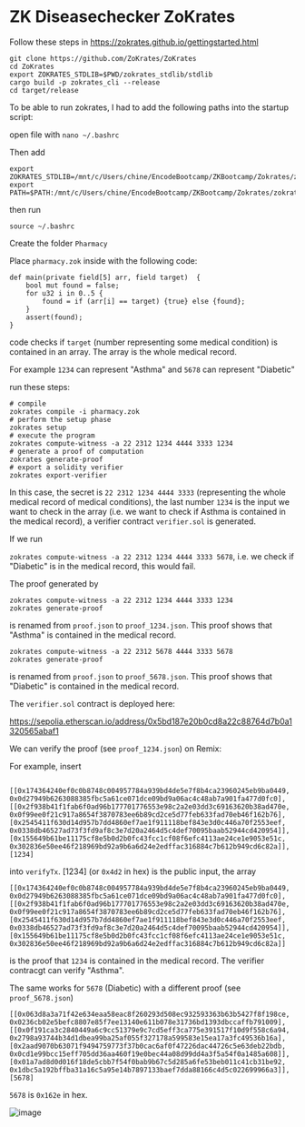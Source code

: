 # ZK Diseasechecker ZoKrates

Follow these steps in https://zokrates.github.io/gettingstarted.html

```
git clone https://github.com/ZoKrates/ZoKrates
cd ZoKrates
export ZOKRATES_STDLIB=$PWD/zokrates_stdlib/stdlib
cargo build -p zokrates_cli --release
cd target/release
```

To be able to run zokrates, I had to add the following paths into the startup script:

open file with `nano ~/.bashrc`

Then add 

```
export ZOKRATES_STDLIB=/mnt/c/Users/chine/EncodeBootcamp/ZKBootcamp/Zokrates/zokrates/zokrates_stdlib/stdlib
export PATH=$PATH:/mnt/c/Users/chine/EncodeBootcamp/ZKBootcamp/Zokrates/zokrates/target/release
```

then run 

`source ~/.bashrc`

Create the folder `Pharmacy`

Place `pharmacy.zok` inside with the following code:

```
def main(private field[5] arr, field target)  {
    bool mut found = false;
    for u32 i in 0..5 {
        found = if (arr[i] == target) {true} else {found};
    }
    assert(found);
}

```

code checks if `target` (number representing some medical condition) is contained in an array. The array is the whole medical record.

For example `1234` can represent "Asthma" and `5678` can represent "Diabetic"

run these steps:

```
# compile
zokrates compile -i pharmacy.zok
# perform the setup phase
zokrates setup
# execute the program
zokrates compute-witness -a 22 2312 1234 4444 3333 1234
# generate a proof of computation
zokrates generate-proof
# export a solidity verifier
zokrates export-verifier
```

In this case, the secret is `22 2312 1234 4444 3333` (representing the whole medical record of medical conditions), the last number `1234` is the input we want to check in the array (i.e. we want to check if Asthma is contained in the medical record), a verifier contract `verifier.sol` is generated.

If we run

`zokrates compute-witness -a 22 2312 1234 4444 3333 5678`, i.e. we check if "Diabetic" is in the medical record, this would fail.

The proof generated by

```
zokrates compute-witness -a 22 2312 1234 4444 3333 1234
zokrates generate-proof
```

is renamed from `proof.json` to `proof_1234.json`. This proof shows that "Asthma" is contained in the medical record.

```
zokrates compute-witness -a 22 2312 5678 4444 3333 5678
zokrates generate-proof
```

is renamed from `proof.json` to `proof_5678.json`. This proof shows that "Diabetic" is contained in the medical record.

The `verifier.sol` contract is deployed here: 

https://sepolia.etherscan.io/address/0x5bd187e20b0cd8a22c88764d7b0a1320565abaf1

We can verify the proof (see `proof_1234.json`) on Remix:

For example, insert

```

[[0x174364240ef0c0b8748c004957784a939bd4de5e7f8b4ca23960245eb9ba0449, 0x0d27949b6263088385fbc5a61ce071dce09bd9a06ac4c48ab7a901fa477d0fc0],             [[0x2f938b41f1fab6f0ad96b177701776553e98c2a2e03dd3c69163620b38ad470e, 0x0f99ee0f21c917a8654f3870783ee6b89cd2ce5d77feb633fad70eb46f162b76],
[0x2545411f630d14d957b7dd4860ef7ae1f911118bef843e3d0c446a70f2553eef, 0x0338db46527ad73f3fd9af8c3e7d20a2464d5c4def70095baab52944cd420954]],
[0x155649b61be11175cf8e5b0d2b0fc43fcc1cf08f6efc4113ae24ce1e9053e51c, 0x302836e50ee46f218969bd92a9b6a6d24e2edffac316884c7b612b949cd6c82a]],
[1234]
```

into `verifyTx`. [1234] (or `0x4d2` in hex) is the public input, the array

```
[[0x174364240ef0c0b8748c004957784a939bd4de5e7f8b4ca23960245eb9ba0449, 0x0d27949b6263088385fbc5a61ce071dce09bd9a06ac4c48ab7a901fa477d0fc0],             [[0x2f938b41f1fab6f0ad96b177701776553e98c2a2e03dd3c69163620b38ad470e, 0x0f99ee0f21c917a8654f3870783ee6b89cd2ce5d77feb633fad70eb46f162b76],
[0x2545411f630d14d957b7dd4860ef7ae1f911118bef843e3d0c446a70f2553eef, 0x0338db46527ad73f3fd9af8c3e7d20a2464d5c4def70095baab52944cd420954]],
[0x155649b61be11175cf8e5b0d2b0fc43fcc1cf08f6efc4113ae24ce1e9053e51c, 0x302836e50ee46f218969bd92a9b6a6d24e2edffac316884c7b612b949cd6c82a]]
```

is the proof that `1234` is contained in the medical record. The verifier contracgt can verify "Asthma".

The same works for `5678` (Diabetic) with a different proof (see `proof_5678.json`)

```
[[0x063d8a3a71f42e634eaa58eac8f260293d508ec932593363b63b5427f8f198ce, 0x0236cb02e5befc8807e85f7ee13140e611b078e31736bd1393dbccaffb791009],             [[0x0f191ca3c2840449a6c9cc51379e9c7cd5eff3ca775e391517f10d9f558c6a94, 0x2798a93744b34d1dbea99ba25af055f327178a599583e15ea17a3fc49536b16a],
[0x2aad9070b63071f9494759773f37b0cac6af0f47226dac44726c5e63deb22bdb, 0x0cd1e99bcc15eff705dd36aa460f19e0bec44a08d99dd4a3f5a54f0a1485a608]],
[0x01a7ad8d0d016f18de5cbb7f54f0bab9b67c5d285a6fe53beb011c41cb31be92, 0x1dbc5a192bffba31a16c5a95e14b7897133baef7dda88166c4d5c022699966a3]],
[5678]
```

`5678` is `0x162e` in hex.

![image](https://github.com/BigBangInfinity/Encode_ZKBootcamp_Homework/assets/37957341/e0e96051-e7d7-4b37-90b0-7eddadf4b408)
